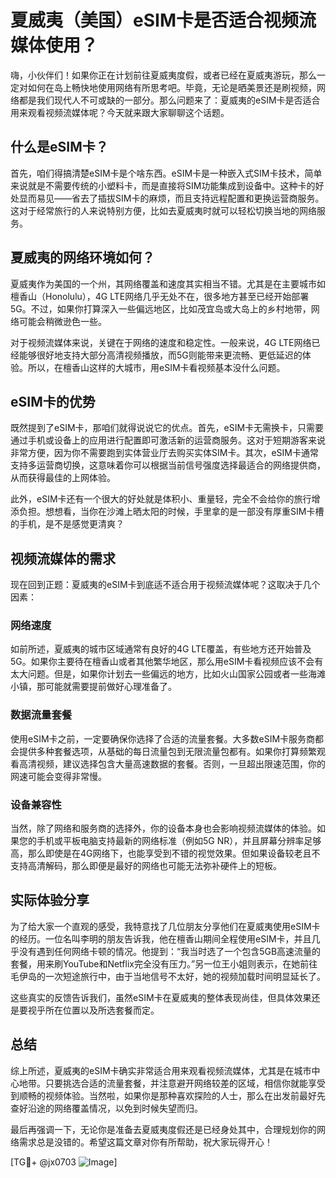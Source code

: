 # 夏威夷（美国）eSIM卡是否适合视频流媒体使用？

嗨，小伙伴们！如果你正在计划前往夏威夷度假，或者已经在夏威夷游玩，那么一定对如何在岛上畅快地使用网络有所思考吧。毕竟，无论是晒美景还是刷视频，网络都是我们现代人不可或缺的一部分。那么问题来了：夏威夷的eSIM卡是否适合用来观看视频流媒体呢？今天就来跟大家聊聊这个话题。

## 什么是eSIM卡？

首先，咱们得搞清楚eSIM卡是个啥东西。eSIM卡是一种嵌入式SIM卡技术，简单来说就是不需要传统的小塑料卡，而是直接将SIM功能集成到设备中。这种卡的好处显而易见——省去了插拔SIM卡的麻烦，而且支持远程配置和更换运营商服务。这对于经常旅行的人来说特别方便，比如去夏威夷时就可以轻松切换当地的网络服务。

## 夏威夷的网络环境如何？

夏威夷作为美国的一个州，其网络覆盖和速度其实相当不错。尤其是在主要城市如檀香山（Honolulu），4G LTE网络几乎无处不在，很多地方甚至已经开始部署5G。不过，如果你打算深入一些偏远地区，比如茂宜岛或大岛上的乡村地带，网络可能会稍微逊色一些。

对于视频流媒体来说，关键在于网络的速度和稳定性。一般来说，4G LTE网络已经能够很好地支持大部分高清视频播放，而5G则能带来更流畅、更低延迟的体验。所以，在檀香山这样的大城市，用eSIM卡看视频基本没什么问题。

## eSIM卡的优势

既然提到了eSIM卡，那咱们就得说说它的优点。首先，eSIM卡无需换卡，只需要通过手机或设备上的应用进行配置即可激活新的运营商服务。这对于短期游客来说非常方便，因为你不需要跑到实体营业厅去购买实体SIM卡。其次，eSIM卡通常支持多运营商切换，这意味着你可以根据当前信号强度选择最适合的网络提供商，从而获得最佳的上网体验。

此外，eSIM卡还有一个很大的好处就是体积小、重量轻，完全不会给你的旅行增添负担。想想看，当你在沙滩上晒太阳的时候，手里拿的是一部没有厚重SIM卡槽的手机，是不是感觉更清爽？

## 视频流媒体的需求

现在回到正题：夏威夷的eSIM卡到底适不适合用于视频流媒体呢？这取决于几个因素：

### 网络速度

如前所述，夏威夷的城市区域通常有良好的4G LTE覆盖，有些地方还开始普及5G。如果你主要待在檀香山或者其他繁华地区，那么用eSIM卡看视频应该不会有太大问题。但是，如果你计划去一些偏远的地方，比如火山国家公园或者一些海滩小镇，那可能就需要提前做好心理准备了。

### 数据流量套餐

使用eSIM卡之前，一定要确保你选择了合适的流量套餐。大多数eSIM卡服务商都会提供多种套餐选项，从基础的每日流量包到无限流量包都有。如果你打算频繁观看高清视频，建议选择包含大量高速数据的套餐。否则，一旦超出限速范围，你的网速可能会变得非常慢。

### 设备兼容性

当然，除了网络和服务商的选择外，你的设备本身也会影响视频流媒体的体验。如果您的手机或平板电脑支持最新的网络标准（例如5G NR），并且屏幕分辨率足够高，那么即使是在4G网络下，也能享受到不错的视觉效果。但如果设备较老且不支持高清解码，那么即便是最好的网络也可能无法弥补硬件上的短板。

## 实际体验分享

为了给大家一个直观的感受，我特意找了几位朋友分享他们在夏威夷使用eSIM卡的经历。一位名叫李明的朋友告诉我，他在檀香山期间全程使用eSIM卡，并且几乎没有遇到任何网络卡顿的情况。他提到：“我当时选了一个包含5GB高速流量的套餐，用来刷YouTube和Netflix完全没有压力。”另一位王小姐则表示，在她前往毛伊岛的一次短途旅行中，由于当地信号不太好，她的视频加载时间明显延长了。

这些真实的反馈告诉我们，虽然eSIM卡在夏威夷的整体表现尚佳，但具体效果还是要视乎所在位置以及所选套餐而定。

## 总结

综上所述，夏威夷的eSIM卡确实非常适合用来观看视频流媒体，尤其是在城市中心地带。只要挑选合适的流量套餐，并注意避开网络较差的区域，相信你就能享受到顺畅的视频体验。当然啦，如果你是那种喜欢探险的人士，那么在出发前最好先查好沿途的网络覆盖情况，以免到时候失望而归。

最后再强调一下，无论你是准备去夏威夷度假还是已经身处其中，合理规划你的网络需求总是没错的。希望这篇文章对你有所帮助，祝大家玩得开心！

[TG💪+ @jx0703 ![Image](https://github.com/user-attachments/assets/dbca1d08-cadb-493c-b0ec-ad6f7a83f270)]